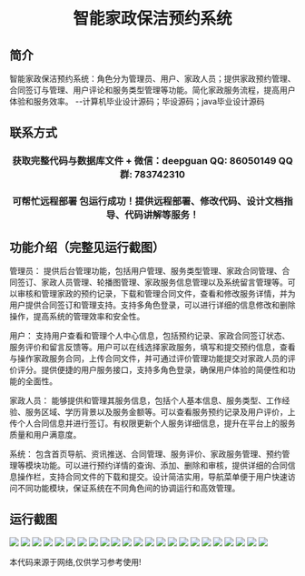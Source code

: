 <p><h1 align="center">智能家政保洁预约系统</h1></p>

## 简介
智能家政保洁预约系统：角色分为管理员、用户、家政人员；提供家政预约管理、合同签订与管理、用户评论和服务类型管理等功能。简化家政服务流程，提高用户体验和服务效率。    --计算机毕业设计源码；毕设源码；java毕业设计源码


## 联系方式
<p><h3 align="center">获取完整代码与数据库文件 + 微信：deepguan QQ: 86050149 QQ群: 783742310</h3></p>
<p><h3 align="center">可帮忙远程部署 包运行成功！提供远程部署、修改代码、设计文档指导、代码讲解等服务！</h3></p>

## 功能介绍（完整见运行截图）
管理员： 提供后台管理功能，包括用户管理、服务类型管理、家政合同管理、合同签订、家政人员管理、轮播图管理、家政服务信息管理以及系统留言管理等。可以审核和管理家政的预约记录，下载和管理合同文件，查看和修改服务详情，并为用户提供合同签订和管理支持。支持多角色登录，可以进行详细的信息修改和删除操作，提高系统的管理效率和安全性。

用户： 支持用户查看和管理个人中心信息，包括预约记录、家政合同签订状态、服务评价和留言反馈等。用户可以在线选择家政服务，填写和提交预约信息，查看与操作家政服务合同，上传合同文件，并可通过评价管理功能提交对家政人员的评价评分。提供便捷的用户服务接口，支持多角色登录，确保用户体验的简便性和功能的全面性。

家政人员： 能够提供和管理其服务信息，包括个人基本信息、服务类型、工作经验、服务区域、学历背景以及服务金额等。可以查看服务预约记录及用户评价，上传个人合同信息并进行签订。有权限更新个人服务详细信息，提升在平台上的服务质量和用户满意度。

系统： 包含首页导航、资讯推送、合同管理、服务评价、家政服务管理、预约管理等模块功能。可以进行预约详情的查询、添加、删除和审核，提供详细的合同信息操作栏，支持合同文件的下载和提交。设计简洁实用，导航菜单便于用户快速访问不同功能模块，保证系统在不同角色间的协调运行和高效管理。


## 运行截图
![](https://bs-1329754181.cos.ap-shanghai.myqcloud.com/ssm/SmartHomeCleaningAppointmentSystem/img/001.jpg)
![](https://bs-1329754181.cos.ap-shanghai.myqcloud.com/ssm/SmartHomeCleaningAppointmentSystem/img/002.jpg)
![](https://bs-1329754181.cos.ap-shanghai.myqcloud.com/ssm/SmartHomeCleaningAppointmentSystem/img/003.jpg)
![](https://bs-1329754181.cos.ap-shanghai.myqcloud.com/ssm/SmartHomeCleaningAppointmentSystem/img/004.jpg)
![](https://bs-1329754181.cos.ap-shanghai.myqcloud.com/ssm/SmartHomeCleaningAppointmentSystem/img/005.jpg)
![](https://bs-1329754181.cos.ap-shanghai.myqcloud.com/ssm/SmartHomeCleaningAppointmentSystem/img/006.jpg)
![](https://bs-1329754181.cos.ap-shanghai.myqcloud.com/ssm/SmartHomeCleaningAppointmentSystem/img/007.jpg)
![](https://bs-1329754181.cos.ap-shanghai.myqcloud.com/ssm/SmartHomeCleaningAppointmentSystem/img/008.jpg)
![](https://bs-1329754181.cos.ap-shanghai.myqcloud.com/ssm/SmartHomeCleaningAppointmentSystem/img/009.jpg)
![](https://bs-1329754181.cos.ap-shanghai.myqcloud.com/ssm/SmartHomeCleaningAppointmentSystem/img/010.jpg)
![](https://bs-1329754181.cos.ap-shanghai.myqcloud.com/ssm/SmartHomeCleaningAppointmentSystem/img/011.jpg)
![](https://bs-1329754181.cos.ap-shanghai.myqcloud.com/ssm/SmartHomeCleaningAppointmentSystem/img/012.jpg)
![](https://bs-1329754181.cos.ap-shanghai.myqcloud.com/ssm/SmartHomeCleaningAppointmentSystem/img/013.jpg)
![](https://bs-1329754181.cos.ap-shanghai.myqcloud.com/ssm/SmartHomeCleaningAppointmentSystem/img/014.jpg)
![](https://bs-1329754181.cos.ap-shanghai.myqcloud.com/ssm/SmartHomeCleaningAppointmentSystem/img/015.jpg)
![](https://bs-1329754181.cos.ap-shanghai.myqcloud.com/ssm/SmartHomeCleaningAppointmentSystem/img/016.jpg)
![](https://bs-1329754181.cos.ap-shanghai.myqcloud.com/ssm/SmartHomeCleaningAppointmentSystem/img/017.jpg)
![](https://bs-1329754181.cos.ap-shanghai.myqcloud.com/ssm/SmartHomeCleaningAppointmentSystem/img/018.jpg)
![](https://bs-1329754181.cos.ap-shanghai.myqcloud.com/ssm/SmartHomeCleaningAppointmentSystem/img/019.jpg)
![](https://bs-1329754181.cos.ap-shanghai.myqcloud.com/ssm/SmartHomeCleaningAppointmentSystem/img/020.jpg)
![](https://bs-1329754181.cos.ap-shanghai.myqcloud.com/ssm/SmartHomeCleaningAppointmentSystem/img/021.jpg)
![](https://bs-1329754181.cos.ap-shanghai.myqcloud.com/ssm/SmartHomeCleaningAppointmentSystem/img/022.jpg)
![](https://bs-1329754181.cos.ap-shanghai.myqcloud.com/ssm/SmartHomeCleaningAppointmentSystem/img/023.jpg)

<p>本代码来源于网络,仅供学习参考使用!</p>
